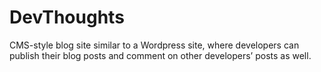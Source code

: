 # DevThoughts
CMS-style blog site similar to a Wordpress site, where developers can publish their blog posts and comment on other developers’ posts as well.
